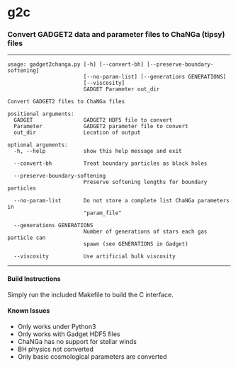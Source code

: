 # g2c


### Convert GADGET2 data and parameter files to ChaNGa (tipsy) files
---

	usage: gadget2changa.py [-h] [--convert-bh] [--preserve-boundary-softening]
	                        [--no-param-list] [--generations GENERATIONS]
	                        [--viscosity]
	                        GADGET Parameter out_dir
	
	Convert GADGET2 files to ChaNGa files
	
	positional arguments:
	  GADGET                GADGET2 HDF5 file to convert
	  Parameter             GADGET2 parameter file to convert
	  out_dir               Location of output
	
	optional arguments:
	  -h, --help            show this help message and exit
	  
	  --convert-bh          Treat boundary particles as black holes
	  
	  --preserve-boundary-softening
	                        Preserve softening lengths for boundary particles
	                        
	  --no-param-list       Do not store a complete list ChaNGa parameters in
	                        "param_file"
	                        
	  --generations GENERATIONS
	                        Number of generations of stars each gas particle can
	                        spawn (see GENERATIONS in Gadget)
	                        
	  --viscosity           Use artificial bulk viscosity

---
#### Build Instructions

Simply run the included Makefile to build the C interface.

#### Known Issues

- Only works under Python3
- Only works with Gadget HDF5 files
- ChaNGa has no support for stellar winds
- BH physics not converted
- Only basic cosmological parameters are converted